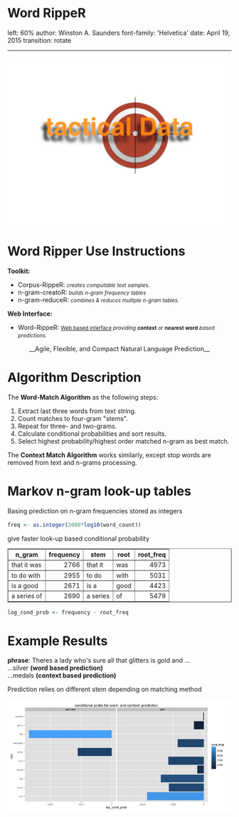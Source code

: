 Word RippeR     
========================================================
left: 60%
author: Winston A. Saunders
font-family: 'Helvetica'
date: April 19, 2015 
transition: rotate
   
  


***
![alt text](tactical.001.jpg)


Word Ripper Use Instructions
========================================================
 
__Toolkit:__      
- Corpus-RippeR:  <small>_creates computable text samples._</small>    
- n-gram-creatoR:  <small>_builds n-gram frequency tables_</small>  
- n-gram-reduceR:   <small>_combines & reduces mulitple n-gram tables._</small>

__Web Interface:__
- Word-RippeR:  <small>[Web based interface](https://ww44ss.shinyapps.io/Coursera_Shiny_Capstone/) _providing_ __context__ _or_ __nearest word__ _based predictions._</small>    
  
<center>__Agile, Flexible, and Compact Natural Language Prediction__</center>
        
Algorithm Description
========================================================

The __Word-Match Algorithm__ as the following steps:  
1. Extract last three words from text string.  
2. Count matches to four-gram "stems".  
3. Repeat for three- and two-grams.  
4. Calculate conditional probabilities and sort results.   
5. Select highest probability/highest order matched n-gram as best match.  

The __Context Match Algorithm__ works similarly, except stop words are removed from text and n-grams processing. 

Markov n-gram look-up tables
========================================================

Basing prediction on n-gram frequencies stored as integers


```r
freq <- as.integer(2000*log10(word_count))
```

give faster look-up based conditional probability



<!-- html table generated in R 3.1.3 by xtable 1.7-4 package -->
<!-- Mon Apr 20 14:10:28 2015 -->
<table border=1>
<tr> <th> n_gram </th> <th> frequency </th> <th> stem </th> <th> root </th> <th> root_freq </th>  </tr>
  <tr> <td> that it was </td> <td align="right"> 2766 </td> <td> that it </td> <td> was </td> <td align="right"> 4973 </td> </tr>
  <tr> <td> to do with </td> <td align="right"> 2955 </td> <td> to do </td> <td> with </td> <td align="right"> 5031 </td> </tr>
  <tr> <td> is a good </td> <td align="right"> 2671 </td> <td> is a </td> <td> good </td> <td align="right"> 4423 </td> </tr>
  <tr> <td> a series of </td> <td align="right"> 2690 </td> <td> a series </td> <td> of </td> <td align="right"> 5479 </td> </tr>
   </table>


```r
log_cond_prob <- frequency - root_freq
```

Example Results
=============================================


  
__phrase__: Theres a lady who's sure all that glitters is gold and ...   
  ...silver  __(word based prediction)__    
  ...medals  __(context based prediction)__   

Prediction relies on different stem depending on matching method




<img src="Presentation 2-figure/unnamed-chunk-8-1.png" title="plot of chunk unnamed-chunk-8" alt="plot of chunk unnamed-chunk-8" style="display: block; margin: auto;" />


